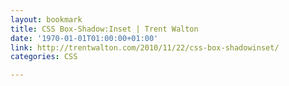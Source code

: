 ```yaml
---
layout: bookmark
title: CSS Box-Shadow:Inset | Trent Walton
date: '1970-01-01T01:00:00+01:00'
link: http://trentwalton.com/2010/11/22/css-box-shadowinset/
categories: CSS

---
```

